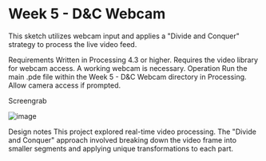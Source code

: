 # Week 5 - D&C Webcam
This sketch utilizes webcam input and applies a "Divide and Conquer" strategy to process the live video feed.

Requirements
Written in Processing 4.3 or higher.
Requires the video library for webcam access.
A working webcam is necessary.
Operation
Run the main .pde file within the Week 5 - D&C Webcam directory in Processing. Allow camera access if prompted.

Screengrab

![image](https://github.com/user-attachments/assets/3c10aa3d-a093-483d-bbc5-fd8844337ff6)

Design notes
This project explored real-time video processing. The "Divide and Conquer" approach involved breaking down the video frame into smaller segments and applying unique transformations to each part.
